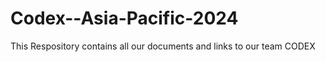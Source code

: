 # Codex--Asia-Pacific-2024
This Respository contains all our documents  and links to our team CODEX

